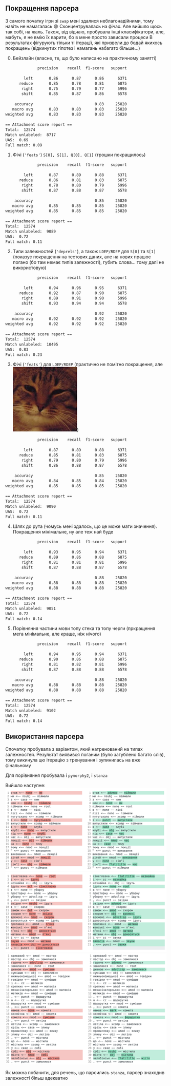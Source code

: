 ## Покращення парсера

З самого початку ігри зі `swap` мені здалися неблагонадійними, тому навіть не намагалась 😄 Сконцентрувалась на фічах. Але вийшло щось так собі, на жаль. Також, від відчаю, пробувала інші класифікатори, але, мабуть, я не вмію їх варити, бо в мене просто зависали процеси
В результатах фігурують тільки ті ітерації, які призвели до бодай якихось покращень (відкинутих гіпотез і намагань набагато більше...)

0. Бейзлайн (власне, те, що було написано на практичному занятті)

```
              precision    recall  f1-score   support

        left       0.86      0.87      0.86      6371
      reduce       0.85      0.78      0.81      6875
       right       0.75      0.79      0.77      5996
       shift       0.85      0.87      0.86      6578

    accuracy                           0.83     25820
   macro avg       0.83      0.83      0.83     25820
weighted avg       0.83      0.83      0.83     25820

== Attachment score report ==
Total:  12574
Match unlabeled:  8717
UAS:  0.69
Full match: 0.09
```

1. Фічі (`'feats'`) `S[0], S[1], Q[0], Q[1]` (трошки покращилось)

```
              precision    recall  f1-score   support

        left       0.87      0.89      0.88      6371
      reduce       0.86      0.81      0.83      6875
       right       0.78      0.80      0.79      5996
       shift       0.87      0.88      0.87      6578

    accuracy                           0.85     25820
   macro avg       0.85      0.85      0.85     25820
weighted avg       0.85      0.85      0.85     25820

== Attachment score report ==
Total:  12574
Match unlabeled:  9089
UAS:  0.72
Full match: 0.11
```

2. Типи залежностей (`'deprels'`), а також `LDEP/RDEP` для `S[0]` та `S[1]` (показує покращення на тестових даних, але на нових працює погано (бо там немає типів залежності), губить слова... тому далі не використовую)

```
              precision    recall  f1-score   support

        left       0.94      0.96      0.95      6371
      reduce       0.92      0.87      0.90      6875
       right       0.89      0.91      0.90      5996
       shift       0.93      0.94      0.94      6578

    accuracy                           0.92     25820
   macro avg       0.92      0.92      0.92     25820
weighted avg       0.92      0.92      0.92     25820

== Attachment score report ==
Total:  12574
Match unlabeled:  10495
UAS:  0.83
Full match: 0.23
```

3. Фічі (`'feats'`) для `LDEP/RDEP` (практично не помітно покращення, але ![nai bude](./nai_bude.jpg))

```
              precision    recall  f1-score   support

        left       0.87      0.89      0.88      6371
      reduce       0.85      0.81      0.83      6875
       right       0.79      0.80      0.79      5996
       shift       0.86      0.88      0.87      6578

    accuracy                           0.85     25820
   macro avg       0.84      0.85      0.84     25820
weighted avg       0.85      0.85      0.85     25820

== Attachment score report ==
Total:  12574
Match unlabeled:  9090
UAS:  0.72
Full match: 0.11
```

4. Шлях до рута (чомусь мені здалось, що це може мати значення). Покращення мінімальне, ну але теж най буде

```
              precision    recall  f1-score   support

        left       0.93      0.95      0.94      6371
      reduce       0.89      0.86      0.88      6875
       right       0.81      0.81      0.81      5996
       shift       0.87      0.88      0.87      6578

    accuracy                           0.88     25820
   macro avg       0.88      0.88      0.88     25820
weighted avg       0.88      0.88      0.88     25820

== Attachment score report ==
Total:  12574
Match unlabeled:  9051
UAS:  0.72
Full match: 0.14
```

5. Порівняння частини мови топу стека та топу черги (пркращення мега мінімальне, але краще, ніж нічого)

```
              precision    recall  f1-score   support

        left       0.94      0.95      0.94      6371
      reduce       0.90      0.86      0.88      6875
       right       0.81      0.82      0.81      5996
       shift       0.87      0.88      0.88      6578

    accuracy                           0.88     25820
   macro avg       0.88      0.88      0.88     25820
weighted avg       0.88      0.88      0.88     25820

== Attachment score report ==
Total:  12574
Match unlabeled:  9102
UAS:  0.72
Full match: 0.14
```

## Використання парсера

Спочатку пробувала з варіантом, який натренований на типах залежностей. Результат виявився поганим (було загублено багато слів), тому викинула цю ітерацію з тренування і зупинилась на вже фінальному

Для порівняння пробувала і `pymorphy2`, і `stanza`

Вийшло наступне:
![s1](./sent_1_diff.png)
![s2](./sent_2_diff.png)
![s3](./sent_3_diff.png)

Як можна побачити, для речень, що парсились `stanza`, парсер знаходив залежності більш адекватно
